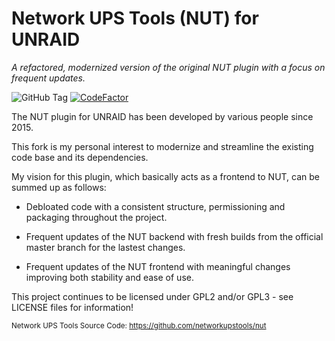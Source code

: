 Network UPS Tools (NUT) for UNRAID
================
_A refactored, modernized version of the original NUT plugin with a focus on frequent updates._

![GitHub Tag](https://img.shields.io/github/v/tag/desertwitch/NUT-unRAID?label=release&color=peru)
[![CodeFactor](https://www.codefactor.io/repository/github/desertwitch/nut-unraid/badge)](https://www.codefactor.io/repository/github/desertwitch/nut-unraid)

The NUT plugin for UNRAID has been developed by various people since 2015.

This fork is my personal interest to modernize and streamline the existing code base and its dependencies.

My vision for this plugin, which basically acts as a frontend to NUT, can be summed up as follows:

* Debloated code with a consistent structure, permissioning and packaging throughout the project.

* Frequent updates of the NUT backend with fresh builds from the official master branch for the lastest changes.

* Frequent updates of the NUT frontend with meaningful changes improving both stability and ease of use.

This project continues to be licensed under GPL2 and/or GPL3 - see LICENSE files for information!

<sub>Network UPS Tools Source Code: https://github.com/networkupstools/nut</sub>
